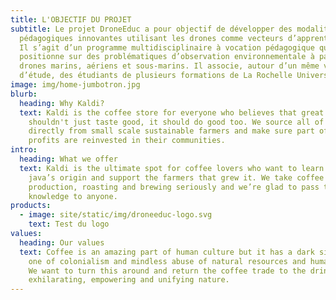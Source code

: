 ```yaml
---
title: L'OBJECTIF DU PROJET
subtitle: Le projet DroneEduc a pour objectif de développer des modalités
  pédagogiques innovantes utilisant les drones comme vecteurs d’apprentissage.
  Il s’agit d’un programme multidisciplinaire à vocation pédagogique qui se
  positionne sur des problématiques d’observation environnementale à partir de
  drones marins, aériens et sous-marins. Il associe, autour d’un même vecteur
  d’étude, des étudiants de plusieurs formations de La Rochelle Université.
image: img/home-jumbotron.jpg
blurb:
  heading: Why Kaldi?
  text: Kaldi is the coffee store for everyone who believes that great coffee
    shouldn't just taste good, it should do good too. We source all of our beans
    directly from small scale sustainable farmers and make sure part of the
    profits are reinvested in their communities.
intro:
  heading: What we offer
  text: Kaldi is the ultimate spot for coffee lovers who want to learn about their
    java’s origin and support the farmers that grew it. We take coffee
    production, roasting and brewing seriously and we’re glad to pass that
    knowledge to anyone.
products:
  - image: site/static/img/droneeduc-logo.svg
    text: Test du logo
values:
  heading: Our values
  text: Coffee is an amazing part of human culture but it has a dark side too –
    one of colonialism and mindless abuse of natural resources and human lives.
    We want to turn this around and return the coffee trade to the drink’s
    exhilarating, empowering and unifying nature.
---
```

